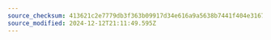 ```yaml
---
source_checksum: 413621c2e7779db3f363b09917d34e616a9a5638b7441f404e31672629d58ea0
source_modified: 2024-12-12T21:11:49.595Z
---
```


